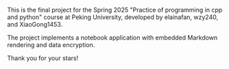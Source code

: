This is the final project for the Spring 2025 "Practice of programming in cpp and python" course at Peking University, developed by elainafan, wzy240, and XiaoGong1453. 

The project implements a notebook application with embedded Markdown rendering and data encryption.

Thank you for your stars!
